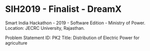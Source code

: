 # SIH2019 - Finalist - DreamX
Smart India Hackathon - 2019 - Software Edition - Ministry of Power. 
Location: JECRC University, Rajasthan.

Problem Statement ID: PK2
Title:	Distribution of Electric Power for agriculture
